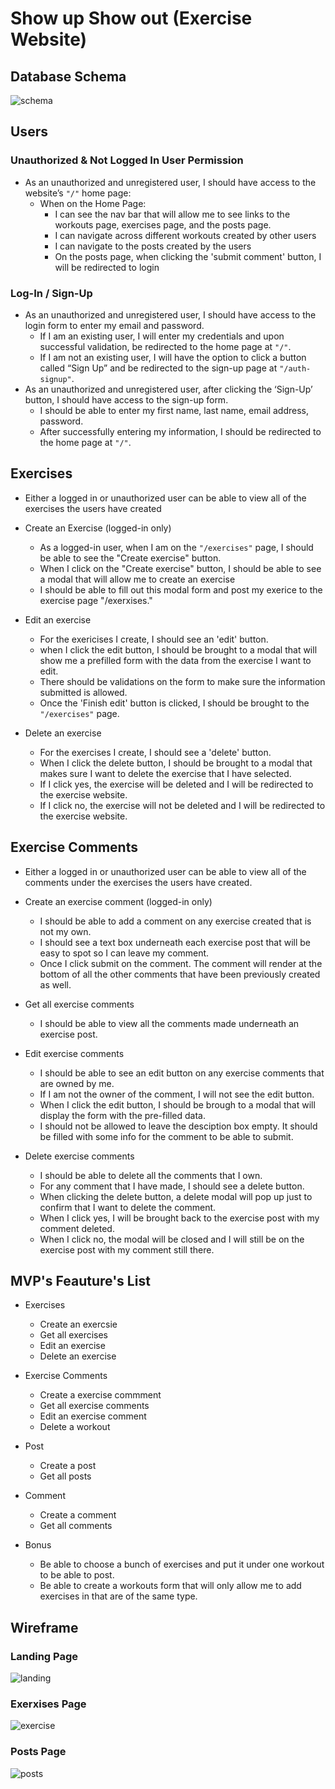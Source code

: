 # Show up Show out (Exercise Website)

## Database Schema

![schema](<Exercise Schema (4).png>)

## Users

### Unauthorized & Not Logged In User Permission

- As an unauthorized and unregistered user, I should have access to the website’s `"/"` home page:
  - When on the Home Page:
    - I can see the nav bar that will allow me to see links to the workouts page, exercises page, and the posts page.
    - I can navigate across different workouts created by other users
    - I can navigate to the posts created by the users
    - On the posts page, when clicking the 'submit comment' button, I will be redirected to login

### Log-In / Sign-Up

- As an unauthorized and unregistered user, I should have access to the login form to enter my email and password.
  - If I am an existing user, I will enter my credentials and upon successful validation, be redirected to the home page at `"/"`.
  - If I am not an existing user, I will have the option to click a button called “Sign Up” and be redirected to the sign-up page at `"/auth-signup"`.
- As an unauthorized and unregistered user, after clicking the ‘Sign-Up’ button, I should have access to the sign-up form.
  - I should be able to enter my first name, last name, email address, password.
  - After successfully entering my information, I should be redirected to the home page at `"/"`.

## Exercises

- Either a logged in or unauthorized user can be able to view all of the exercises the users have created

- Create an Exercise (logged-in only)
  - As a logged-in user, when I am on the `"/exercises"` page, I should be able to see the "Create exercise" button.
  - When I click on the "Create exercise" button, I should be able to see a modal that will allow me to create an exercise
  - I should be able to fill out this modal form and post my exerice to the exercise page "/exerxises."
- Edit an exercise
  - For the exericises I create, I should see an 'edit' button.
  - when I click the edit button, I should be brought to a modal that will show me a prefilled form with the data from the exercise I want to edit.
  - There should be validations on the form to make sure the information submitted is allowed.
  - Once the 'Finish edit' button is clicked, I should be brought to the `"/exercises"` page.
- Delete an exercise
  - For the exercises I create, I should see a 'delete' button.
  - When I click the delete button, I should be brought to a modal that makes sure I want to delete the exercise that I have selected.
  - If I click yes, the exercise will be deleted and I will be redirected to the exercise website.
  - If I click no, the exercise will not be deleted and I will be redirected to the exercise website.

## Exercise Comments

- Either a logged in or unauthorized user can be able to view all of the comments under the exercises the users have created.

- Create an exercise comment (logged-in only)

  - I should be able to add a comment on any exercise created that is not my own.
  - I should see a text box underneath each exercise post that will be easy to spot so I can leave my comment.
  - Once I click submit on the comment. The comment will render at the bottom of all the other comments that have been previously created as well.

- Get all exercise comments

  - I should be able to view all the comments made underneath an exercise post.

- Edit exercise comments

  - I should be able to see an edit button on any exercise comments that are owned by me.
  - If I am not the owner of the comment, I will not see the edit button.
  - When I click the edit button, I should be brough to a modal that will display the form with the pre-filled data.
  - I should not be allowed to leave the desciption box empty. It should be filled with some info for the comment to be able to submit.

- Delete exercise comments
  - I should be able to delete all the comments that I own.
  - For any comment that I have made, I should see a delete button.
  - When clicking the delete button, a delete modal will pop up just to confirm that I want to delete the comment.
  - When I click yes, I will be brought back to the exercise post with my comment deleted.
  - When I click no, the modal will be closed and I will still be on the exercise post with my comment still there.

## MVP's Feauture's List

- Exercises
  - Create an exercsie
  - Get all exercises
  - Edit an exercise
  - Delete an exercise
- Exercise Comments

  - Create a exercise commment
  - Get all exercise comments
  - Edit an exercise comment
  - Delete a workout

- Post

  - Create a post
  - Get all posts

- Comment

  - Create a comment
  - Get all comments

- Bonus
  - Be able to choose a bunch of exercises and put it under one workout to be able to post.
  - Be able to create a workouts form that will only allow me to add exercises in that are of the same type.

## Wireframe

### Landing Page

![landing](LandingPage.png)

### Exerxises Page

![exercise](ExercisePage.png)

### Posts Page

![posts](<Posts(1).png>)
